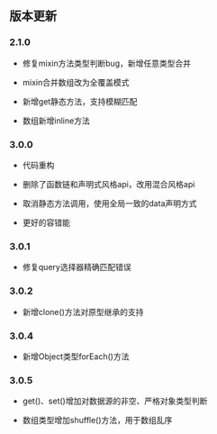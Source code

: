 ## 版本更新

### 2.1.0

* 修复mixin方法类型判断bug，新增任意类型合并

* mixin合并数组改为全覆盖模式

* 新增get静态方法，支持模糊匹配

* 数组新增inline方法

<!-- * 新增set静态方法，支持模糊匹配 -->

### 3.0.0

* 代码重构

* 删除了函数链和声明式风格api，改用混合风格api

* 取消静态方法调用，使用全局一致的data声明方式

* 更好的容错能

### 3.0.1

* 修复query选择器精确匹配错误

### 3.0.2

* 新增clone()方法对原型继承的支持

### 3.0.4

* 新增Object类型forEach()方法

### 3.0.5

* get()、set()增加对数据源的非空、严格对象类型判断

* 数组类型增加shuffle()方法，用于数组乱序